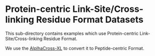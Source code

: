 # Protein-centric Link-Site/Cross-linking Residue Format Datasets

This sub-directory contains examples which use Protein-centric Link-Site/Cross-linking Residue Format.

We use the [AlplhaCross-XL](https://colab.research.google.com/drive/1F6JPz9a-hKamk4Pqj8JIrd9qa4TyxdcO?usp=sharing) to convert it to Peptide-centric Format.
